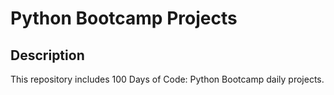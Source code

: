 # Python Bootcamp Projects

## Description
  
  This repository includes 100 Days of Code: Python Bootcamp daily projects.
  
